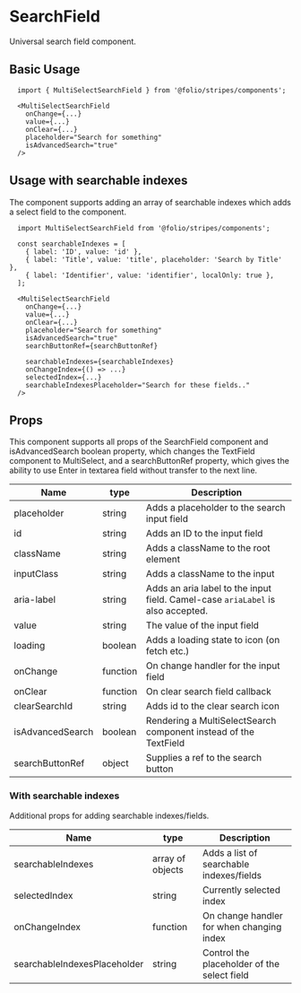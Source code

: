 # SearchField

Universal search field component.

## Basic Usage

```
  import { MultiSelectSearchField } from '@folio/stripes/components';

  <MultiSelectSearchField
    onChange={...}
    value={...}
    onClear={...}
    placeholder="Search for something"
    isAdvancedSearch="true"
  />
```

## Usage with searchable indexes
The component supports adding an array of searchable indexes which adds a select field to the component.

```
  import MultiSelectSearchField from '@folio/stripes/components';

  const searchableIndexes = [
    { label: 'ID', value: 'id' },
    { label: 'Title', value: 'title', placeholder: 'Search by Title' },
    { label: 'Identifier', value: 'identifier', localOnly: true },
  ];

  <MultiSelectSearchField
    onChange={...}
    value={...}
    onClear={...}
    placeholder="Search for something"
    isAdvancedSearch="true"
    searchButtonRef={searchButtonRef}

    searchableIndexes={searchableIndexes}
    onChangeIndex={() => ...}
    selectedIndex={...}
    searchableIndexesPlaceholder="Search for these fields.."
  />
```

## Props
This component supports all props of the SearchField component and isAdvancedSearch boolean property, which changes the 
TextField component to MultiSelect, and a searchButtonRef property, which gives the ability to use Enter in textarea 
field without transfer to the next line.

Name | type | Description
-- | -- | --
placeholder | string | Adds a placeholder to the search input field
id | string | Adds an ID to the input field
className | string | Adds a className to the root element
inputClass | string | Adds a className to the input
aria-label | string | Adds an aria label to the input field. Camel-case `ariaLabel` is also accepted.
value | string | The value of the input field
loading | boolean | Adds a loading state to icon (on fetch etc.)
onChange | function | On change handler for the input field
onClear | function | On clear search field callback
clearSearchId | string | Adds id to the clear search icon
isAdvancedSearch | boolean | Rendering a MultiSelectSearch component instead of the TextField
searchButtonRef | object | Supplies a ref to the search button

### With searchable indexes
Additional props for adding searchable indexes/fields.

Name | type | Description
-- | -- | --
searchableIndexes | array of objects | Adds a list of searchable indexes/fields
selectedIndex | string | Currently selected index
onChangeIndex | function | On change handler for when changing index
searchableIndexesPlaceholder | string | Control the placeholder of the select field
